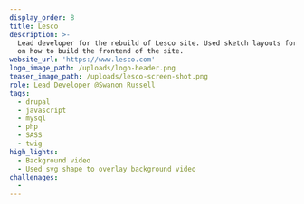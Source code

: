 ```yaml
---
display_order: 8
title: Lesco
description: >-
  Lead developer for the rebuild of Lesco site. Used sketch layouts for a guide
  on how to build the frontend of the site.
website_url: 'https://www.lesco.com'
logo_image_path: /uploads/logo-header.png
teaser_image_path: /uploads/lesco-screen-shot.png
role: Lead Developer @Swanon Russell
tags:
  - drupal
  - javascript
  - mysql
  - php
  - SASS
  - twig
high_lights:
  - Background video
  - Used svg shape to overlay background video
challenages:
  -
---
```


